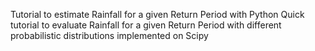 Tutorial to estimate Rainfall for a given Return Period with Python
Quick tutorial to evaluate Rainfall for a given Return Period with different probabilistic distributions implemented on Scipy
